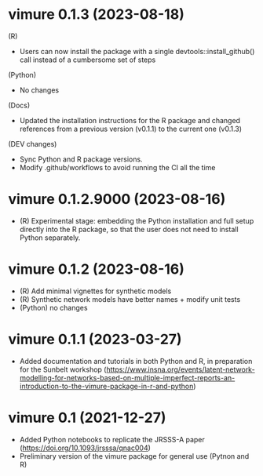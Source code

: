 # vimure 0.1.3 (2023-08-18)

(R)

- Users can now install the package with a single devtools::install_github() call instead of a cumbersome set of steps

(Python)

- No changes

(Docs)

- Updated the installation instructions for the R package and changed references from a previous version (v0.1.1) to the current one (v0.1.3)

(DEV changes)

- Sync Python and R package versions. 
- Modify .github/workflows to avoid running the CI all the time

# vimure 0.1.2.9000 (2023-08-16)

- (R) Experimental stage: embedding the Python installation and full setup directly into the R package, so that the user does not need to install Python separately.

# vimure 0.1.2 (2023-08-16)

- (R) Add minimal vignettes for synthetic models
- (R) Synthetic network models have better names + modify unit tests
- (Python) no changes


# vimure 0.1.1 (2023-03-27)

- Added documentation and tutorials in both Python and R, in preparation for the Sunbelt workshop (https://www.insna.org/events/latent-network-modelling-for-networks-based-on-multiple-imperfect-reports-an-introduction-to-the-vimure-package-in-r-and-python)


# vimure 0.1 (2021-12-27)

- Added Python notebooks to replicate the JRSSS-A paper (https://doi.org/10.1093/jrsssa/qnac004)
- Preliminary version of the vimure package for general use (Pytnon and R)

